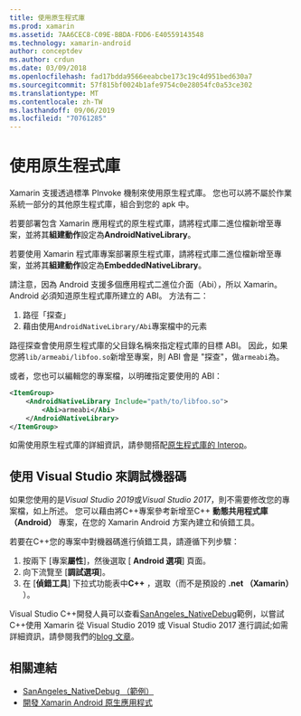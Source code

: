 ```yaml
---
title: 使用原生程式庫
ms.prod: xamarin
ms.assetid: 7AA6CEC8-C09E-BBDA-FDD6-E40559143548
ms.technology: xamarin-android
author: conceptdev
ms.author: crdun
ms.date: 03/09/2018
ms.openlocfilehash: fad17bdda9566eeabcbe173c19c4d951bed630a7
ms.sourcegitcommit: 57f815bf0024b1afe9754c0e28054fc0a53ce302
ms.translationtype: MT
ms.contentlocale: zh-TW
ms.lasthandoff: 09/06/2019
ms.locfileid: "70761285"
---
```

# <a name="using-native-libraries"></a>使用原生程式庫

Xamarin 支援透過標準 PInvoke 機制來使用原生程式庫。 您也可以將不屬於作業系統一部分的其他原生程式庫，組合到您的 apk 中。

若要部署包含 Xamarin 應用程式的原生程式庫，請將程式庫二進位檔新增至專案，並將其**組建動作**設定為**AndroidNativeLibrary**。

若要使用 Xamarin 程式庫專案部署原生程式庫，請將程式庫二進位檔新增至專案，並將其**組建動作**設定為**EmbeddedNativeLibrary**。

請注意，因為 Android 支援多個應用程式二進位介面（Abi），所以 Xamarin。 Android 必須知道原生程式庫所建立的 ABI。
方法有二：

1. 路徑「探查」
1. 藉由使用`AndroidNativeLibrary/Abi`專案檔中的元素

路徑探查會使用原生程式庫的父目錄名稱來指定程式庫的目標 ABI。 因此，如果您將`lib/armeabi/libfoo.so`新增至專案，則 ABI 會是 "探查"，做`armeabi`為。

或者，您也可以編輯您的專案檔，以明確指定要使用的 ABI：

```xml
<ItemGroup>
    <AndroidNativeLibrary Include="path/to/libfoo.so">
        <Abi>armeabi</Abi>
    </AndroidNativeLibrary>
</ItemGroup>
```

如需使用原生程式庫的詳細資訊，請參閱搭配[原生程式庫的 Interop](https://www.mono-project.com/docs/advanced/pinvoke/)。

## <a name="debugging-native-code-with-visual-studio"></a>使用 Visual Studio 來調試機器碼

如果您使用的是*Visual Studio 2019*或*Visual Studio 2017*，則不需要修改您的專案檔，如上所述。
您可以藉由將C++專案參考新增至C++ **動態共用程式庫（Android）** 專案，在您的 Xamarin Android 方案內建立和偵錯工具。

若要在C++您的專案中對機器碼進行偵錯工具，請遵循下列步驟：

1. 按兩下 [專案**屬性**]，然後選取 [ **Android 選項**] 頁面。
2. 向下流覽至 [**調試選項**]。
3. 在 [**偵錯工具**] 下拉式功能表中**C++** ，選取（而不是預設的 **.net （Xamarin）** ）。

Visual Studio C++開發人員可以查看[SanAngeles_NativeDebug](https://docs.microsoft.com/samples/xamarin/monodroid-samples/sanangeles-ndk)範例，以嘗試C++使用 Xamarin 從 Visual Studio 2019 或 Visual Studio 2017 進行調試;如需詳細資訊，請參閱我們的[blog 文章](https://blog.xamarin.com/build-and-debug-c-libraries-in-xamarin-android-apps-with-visual-studio-2015/)。

## <a name="related-links"></a>相關連結

- [SanAngeles_NativeDebug （範例）](https://docs.microsoft.com/samples/xamarin/monodroid-samples/sanangeles-ndk)
- [開發 Xamarin Android 原生應用程式](https://blogs.msdn.microsoft.com/vcblog/2015/02/23/developing-xamarin-android-native-applications/)
